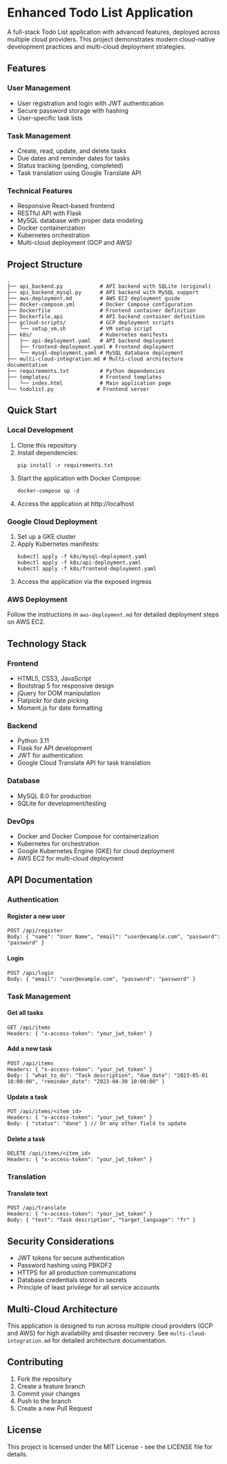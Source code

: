 # Enhanced Todo List Application

A full-stack Todo List application with advanced features, deployed across multiple cloud providers. This project demonstrates modern cloud-native development practices and multi-cloud deployment strategies.

## Features

### User Management
- User registration and login with JWT authentication
- Secure password storage with hashing
- User-specific task lists

### Task Management
- Create, read, update, and delete tasks
- Due dates and reminder dates for tasks
- Status tracking (pending, completed)
- Task translation using Google Translate API

### Technical Features
- Responsive React-based frontend
- RESTful API with Flask
- MySQL database with proper data modeling
- Docker containerization
- Kubernetes orchestration
- Multi-cloud deployment (GCP and AWS)

## Project Structure

```
.
├── api_backend.py            # API backend with SQLite (original)
├── api_backend_mysql.py      # API backend with MySQL support
├── aws-deployment.md         # AWS EC2 deployment guide
├── docker-compose.yml        # Docker Compose configuration
├── Dockerfile                # Frontend container definition
├── Dockerfile.api            # API backend container definition
├── gcloud-scripts/           # GCP deployment scripts
│   └── setup_vm.sh           # VM setup script
├── k8s/                      # Kubernetes manifests
│   ├── api-deployment.yaml   # API backend deployment
│   ├── frontend-deployment.yaml # Frontend deployment
│   └── mysql-deployment.yaml # MySQL database deployment
├── multi-cloud-integration.md # Multi-cloud architecture documentation
├── requirements.txt          # Python dependencies
├── templates/                # Frontend templates
│   └── index.html            # Main application page
└── todolist.py              # Frontend server
```

## Quick Start

### Local Development

1. Clone this repository
2. Install dependencies:
   ```
   pip install -r requirements.txt
   ```
3. Start the application with Docker Compose:
   ```
   docker-compose up -d
   ```
4. Access the application at http://localhost

### Google Cloud Deployment

1. Set up a GKE cluster
2. Apply Kubernetes manifests:
   ```
   kubectl apply -f k8s/mysql-deployment.yaml
   kubectl apply -f k8s/api-deployment.yaml
   kubectl apply -f k8s/frontend-deployment.yaml
   ```
3. Access the application via the exposed ingress

### AWS Deployment

Follow the instructions in `aws-deployment.md` for detailed deployment steps on AWS EC2.

## Technology Stack

### Frontend
- HTML5, CSS3, JavaScript
- Bootstrap 5 for responsive design
- jQuery for DOM manipulation
- Flatpickr for date picking
- Moment.js for date formatting

### Backend
- Python 3.11
- Flask for API development
- JWT for authentication
- Google Cloud Translate API for task translation

### Database
- MySQL 8.0 for production
- SQLite for development/testing

### DevOps
- Docker and Docker Compose for containerization
- Kubernetes for orchestration
- Google Kubernetes Engine (GKE) for cloud deployment
- AWS EC2 for multi-cloud deployment

## API Documentation

### Authentication

#### Register a new user
```
POST /api/register
Body: { "name": "User Name", "email": "user@example.com", "password": "password" }
```

#### Login
```
POST /api/login
Body: { "email": "user@example.com", "password": "password" }
```

### Task Management

#### Get all tasks
```
GET /api/items
Headers: { "x-access-token": "your_jwt_token" }
```

#### Add a new task
```
POST /api/items
Headers: { "x-access-token": "your_jwt_token" }
Body: { "what_to_do": "Task description", "due_date": "2023-05-01 10:00:00", "reminder_date": "2023-04-30 10:00:00" }
```

#### Update a task
```
PUT /api/items/<item_id>
Headers: { "x-access-token": "your_jwt_token" }
Body: { "status": "done" } // Or any other field to update
```

#### Delete a task
```
DELETE /api/items/<item_id>
Headers: { "x-access-token": "your_jwt_token" }
```

### Translation

#### Translate text
```
POST /api/translate
Headers: { "x-access-token": "your_jwt_token" }
Body: { "text": "Task description", "target_language": "fr" }
```

## Security Considerations

- JWT tokens for secure authentication
- Password hashing using PBKDF2
- HTTPS for all production communications
- Database credentials stored in secrets
- Principle of least privilege for all service accounts

## Multi-Cloud Architecture

This application is designed to run across multiple cloud providers (GCP and AWS) for high availability and disaster recovery. See `multi-cloud-integration.md` for detailed architecture documentation.

## Contributing

1. Fork the repository
2. Create a feature branch
3. Commit your changes
4. Push to the branch
5. Create a new Pull Request

## License

This project is licensed under the MIT License - see the LICENSE file for details.